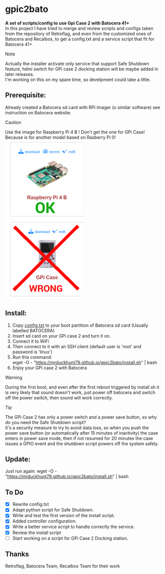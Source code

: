 # gpic2bato
**A set of scripts/config to use Gpi Case 2 with Batocera 41+**  
In this project I have tried to merge and review scripts and configs taken from the repository of Retroflag, and even from the customized ones of Batocera and Recalbox, to get a config.txt and a service script that fit for Batocera 41+

>[!NOTE]
>Actually the installer activate only service that support Safe Shutdown feature, hdmi switch for GPi case 2 docking station will be maybe added in later releases.  
>I'm working on this on my spare time, so develpment could take a little.


## Prerequisite:
Already created a Batocera sd card with RPi Imager (o similar software) see instruction on Batocera website.
> [!CAUTION]
> Use the image for Raspberry Pi 4 B ! Don't get the one for GPi Case! Because is for another model based on Rasberry Pi 0!  
> ![OK](https://github.com/MrDuckHunt79/gpic2bato/blob/main/imgs/RPI4.png) ![WRONG](https://github.com/MrDuckHunt79/gpic2bato/blob/main/imgs/gpi1.png)
 
## Install:

1)  Copy [config.txt](https://github.com/MrDuckHunt79/gpic2bato/blob/main/config.txt) to your boot partition of Batocera sd card (Usually labelled BATOCERA)
2) Insert sd card on your GPi case 2 and turn it on.
3) Connect it to WiFi
4) Then connect to it with an SSH client (default user is 'root' and password is 'linux')
5) Run this command:  
    wget -O - "https://mrduckhunt79.github.io/gpic2bato/install.sh" | bash
6) Enjoy your GPi case 2 with Batocera

> [!WARNING]
> During the first boot, and even after the first reboot triggered by install.sh it is very likely that sound doesn't work, just power off batocera and switch off the power switch, then sound will work correctly.

> [!TIP]
> The GPi Case 2 has only a power switch and a power save button, so why do you need the Safe Shutdown script?  
> It's a security measure to try to avoid data loss, so when you push the power save button (or automatically after 15 minutes of inactivity) the case enters in power save mode, then if not resumed for 20 minutes the case issues a GPIO event and the shutdown script powers off the system safely.

## Update:

 Just run again:  wget -O - "https://mrduckhunt79.github.io/gpic2bato/install.sh" | bash

## To Do
- [X] Rewrite config.txt
- [X] Adapt python script for Safe Shutdown.
- [X] Write and test the first version of the install script.
- [X] Added controller configuration.
- [X] Write a better service script to handle correctly the service.
- [X] Review the install script
- [ ] Start working on a script for GPi Case 2 Docking station.

## Thanks
Retroflag, Batocera Team, Recalbox Team for their work


